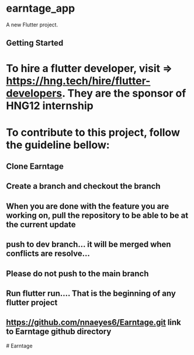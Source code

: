 # earntage_app

A new Flutter project.

## Getting Started
# To hire a flutter developer, visit => https://hng.tech/hire/flutter-developers. They are the sponsor of HNG12 internship

# To contribute to this project, follow the guideline bellow:
## Clone Earntage
## Create a branch and checkout the branch
## When you are done with the feature you are working on, pull the repository to be able to be at the current update
## push to dev branch... it will be merged when conflicts are resolve...
## Please do not push to the main branch
## Run flutter run.... That is the beginning of any flutter project
## https://github.com/nnaeyes6/Earntage.git link to Earntage github directory


#   E a r n t a g e 
 
 
